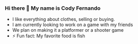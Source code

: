 ### Hi there 👋 My name is Cody Fernando
- I like everything about clothes, selling or buying. 
- I am currently looking to work on a game with my friends
- We plan on making it a platformer or a shooter game
- ⚡ Fun fact: My favorite food is fish


<!--
**Kodybear9000/Kodybear9000** is a ✨ _special_ ✨ repository because its `README.md` (this file) appears on your GitHub profile.

Here are some ideas to get you started:

- 🔭 I’m currently working on ...
- 🌱 I’m currently learning ...
- 👯 I’m looking to collaborate on ...
- 🤔 I’m looking for help with ...
- 💬 Ask me about ...
- 📫 How to reach me: ...
- 😄 Pronouns: ...
- ⚡ Fun fact: ...
-->
